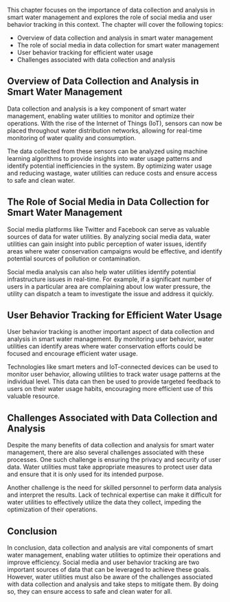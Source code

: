 
This chapter focuses on the importance of data collection and analysis in smart water management and explores the role of social media and user behavior tracking in this context. The chapter will cover the following topics:

* Overview of data collection and analysis in smart water management
* The role of social media in data collection for smart water management
* User behavior tracking for efficient water usage
* Challenges associated with data collection and analysis

Overview of Data Collection and Analysis in Smart Water Management
------------------------------------------------------------------

Data collection and analysis is a key component of smart water management, enabling water utilities to monitor and optimize their operations. With the rise of the Internet of Things (IoT), sensors can now be placed throughout water distribution networks, allowing for real-time monitoring of water quality and consumption.

The data collected from these sensors can be analyzed using machine learning algorithms to provide insights into water usage patterns and identify potential inefficiencies in the system. By optimizing water usage and reducing wastage, water utilities can reduce costs and ensure access to safe and clean water.

The Role of Social Media in Data Collection for Smart Water Management
----------------------------------------------------------------------

Social media platforms like Twitter and Facebook can serve as valuable sources of data for water utilities. By analyzing social media data, water utilities can gain insight into public perception of water issues, identify areas where water conservation campaigns would be effective, and identify potential sources of pollution or contamination.

Social media analysis can also help water utilities identify potential infrastructure issues in real-time. For example, if a significant number of users in a particular area are complaining about low water pressure, the utility can dispatch a team to investigate the issue and address it quickly.

User Behavior Tracking for Efficient Water Usage
------------------------------------------------

User behavior tracking is another important aspect of data collection and analysis in smart water management. By monitoring user behavior, water utilities can identify areas where water conservation efforts could be focused and encourage efficient water usage.

Technologies like smart meters and IoT-connected devices can be used to monitor user behavior, allowing utilities to track water usage patterns at the individual level. This data can then be used to provide targeted feedback to users on their water usage habits, encouraging more efficient use of this valuable resource.

Challenges Associated with Data Collection and Analysis
-------------------------------------------------------

Despite the many benefits of data collection and analysis for smart water management, there are also several challenges associated with these processes. One such challenge is ensuring the privacy and security of user data. Water utilities must take appropriate measures to protect user data and ensure that it is only used for its intended purpose.

Another challenge is the need for skilled personnel to perform data analysis and interpret the results. Lack of technical expertise can make it difficult for water utilities to effectively utilize the data they collect, impeding the optimization of their operations.

Conclusion
----------

In conclusion, data collection and analysis are vital components of smart water management, enabling water utilities to optimize their operations and improve efficiency. Social media and user behavior tracking are two important sources of data that can be leveraged to achieve these goals. However, water utilities must also be aware of the challenges associated with data collection and analysis and take steps to mitigate them. By doing so, they can ensure access to safe and clean water for all.
